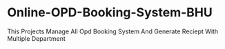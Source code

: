 # Online-OPD-Booking-System-BHU
This Projects Manage All Opd Booking System And Generate Reciept With Multiple Department
